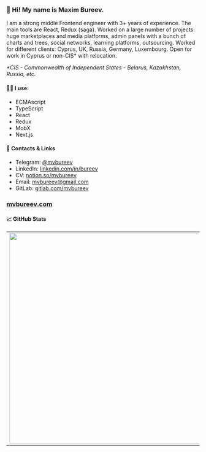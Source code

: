 ### 👋 Hi! My name is Maxim Bureev.

I am a strong middle Frontend engineer with 3+ years of experience. The main tools are React, Redux (saga). Worked on a large number of projects: huge marketplaces and media platforms, admin panels with a bunch of charts and trees, social networks, learning platforms, outsourcing. Worked for different clients: Cyprus, UK, Russia, Germany, Luxembourg.
Open for work in Cyprus or non-CIS* with relocation.

_*CIS - Commonwealth of Independent States - Belarus, Kazakhstan, Russia, etc._

#### 🧑‍💻 I use:
- ECMAscript
- TypeScript
- React
- Redux
- MobX
- Next.js

#### 📣 Contacts & Links

* Telegram: [@mvbureev](https://t.me/mvbureev)
* LinkedIn: [linkedin.com/in/bureev](https://www.linkedin.com/in/bureev/)
* CV: [notion.so/mvbureev](https://www.notion.so/mvbureev/Maxim-Bureev-2424d9c177794c4b9ca4ed9c59bfe972)
* Email: mvbureev@gmail.com
* GitLab: [gitlab.com/mvbureev](https://gitlab.com/mvbureev)

### [mvbureev.com](https://mvbureev.com)


#### 📈 GitHub Stats
<p align="center">
  <table>
  <tr>
      <td><img width="550px" align="left" src="https://github-readme-stats.vercel.app/api?username=mvbureev&hide_border=true&count_private=true&layout=compact&hide_title=true&show_icons=true&theme=dark&icon_color=5194f0&bg_color=2E3239" /></td>
      <td><img width="550px" src="https://github-readme-stats.vercel.app/api/top-langs/?username=mvbureev&layout=compact&hide_border=true&hide_title=true&theme=dark&icon_color=5194f0&bg_color=2E3239" /></td>
  </tr>
</table>
</p>
